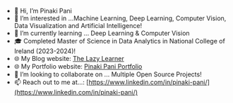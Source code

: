 - 👋 Hi, I’m Pinaki Pani
- 👀 I’m interested in ...Machine Learning, Deep Learning, Computer Vision, Data Visualization and Artificial Intelligence! 
- 🌱 I’m currently learning ... Deep Learning & Computer Vision
- 🎓 Completed Master of Science in Data Analytics in National College of Ireland (2023-2024)!
- 🌐 My Blog website: [The Lazy Learner](https://thelazylearner.netlify.app/)
- 🌐 My Portfolio website: [Pinaki Pani Portfolio](https://mkumarpani.wixsite.com/pinakipani)
- 💞️ I’m looking to collaborate on ... Multiple Open Source Projects!
- 📫 Reach out to me at...: [https://www.linkedin.com/in/pinaki-pani/](https://www.linkedin.com/in/pinaki-pani/)

<!---
PRPRIESLER/PRPRIESLER is a ✨ special ✨ repository because its `README.md` (this file) appears on your GitHub profile.
You can click the Preview link to take a look at your changes.
--->
